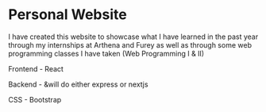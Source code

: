# Personal Website

I have created this website to showcase what I have learned in the past year through my internships at Arthena and Furey as well as through some web programming classes I have taken (Web Programming I & II)

Frontend - React

Backend - &will do either express or nextjs

CSS - Bootstrap

